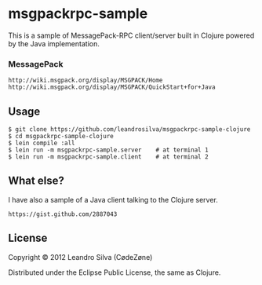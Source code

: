 # msgpackrpc-sample

This is a sample of MessagePack-RPC client/server built in Clojure powered by the Java implementation.

### MessagePack

    http://wiki.msgpack.org/display/MSGPACK/Home
    http://wiki.msgpack.org/display/MSGPACK/QuickStart+for+Java

## Usage

    $ git clone https://github.com/leandrosilva/msgpackrpc-sample-clojure
    $ cd msgpackrpc-sample-clojure
    $ lein compile :all
    $ lein run -m msgpackrpc-sample.server    # at terminal 1
    $ lein run -m msgpackrpc-sample.client    # at terminal 2

## What else?

I have also a sample of a Java client talking to the Clojure server.

    https://gist.github.com/2887043

## License

Copyright © 2012 Leandro Silva (CødeZøne)

Distributed under the Eclipse Public License, the same as Clojure.
